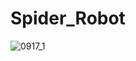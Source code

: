 # Spider_Robot

![0917_1](https://user-images.githubusercontent.com/39794891/65042748-7c946d00-d994-11e9-853a-3ca38dacab5f.PNG)
